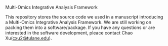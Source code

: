 Multi-Omics Integrative Analysis Framework

This repository stores the source code we used in a manuscript introducing a Multi-Omics Integrative Analysis Framework. We are still working on packing them into a software/package. If you have any questions or are interested in the software development, pleace contact Chao Xu(cxu2@tulane.edu).
